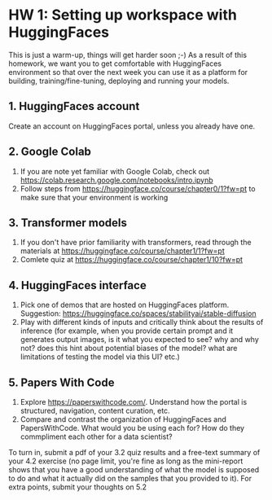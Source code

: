 # HW 1: Setting up workspace with HuggingFaces

This is just a warm-up, things will get harder soon ;-) As a result of this homework, we want you to get comfortable with HuggingFaces environment so that over the next week you can use it as a platform for building, training/fine-tuning, deploying and running your models. 

## 1. HuggingFaces account
Create an account on HuggingFaces portal, unless you already have one.

## 2. Google Colab
1. If you are note yet familiar with Google Colab, check out https://colab.research.google.com/notebooks/intro.ipynb
2. Follow steps from https://huggingface.co/course/chapter0/1?fw=pt to make sure that your environment is working
 
## 3. Transformer models
1. If you don't have prior familiarity with transformers, read through the materials at https://huggingface.co/course/chapter1/1?fw=pt
2. Comlete quiz at https://huggingface.co/course/chapter1/10?fw=pt

## 4. HuggingFaces interface
1. Pick one of demos that are hosted on HuggingFaces platform. Suggestion: https://huggingface.co/spaces/stabilityai/stable-diffusion
2. Play with different kinds of inputs and critically think about the results of inference (for example, when you provide certain prompt and it generates output images, is it what you expected to see? why and why not? does this hint about potential biases of the model? what are limitations of testing the model via this UI? etc.)

## 5. Papers With Code
1. Explore https://paperswithcode.com/. Understand how the portal is structured, navigation, content curation, etc.
2. Compare and contrast the organization of HuggingFaces and PapersWithCode. What would you be using each for? How do they commpliment each other for a data scientist?

To turn in, submit a pdf of your 3.2 quiz results and a free-text summary of your 4.2 exercise (no page limit, you're fine as long as the mini-report shows that you have a good understanding of what the model is supposed to do and what it actually did on the samples that you provided to it). For extra points, submit your thoughts on 5.2
